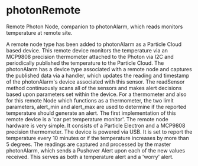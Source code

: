 # photonRemote
Remote Photon Node, companion to photonAlarm, which reads monitors temperature at remote site.

A remote node type has been added to photonAlarm as a Particle Cloud based device.  This remote device monitors the temperature via an MCP9808 precision thermometer attached to the Photon via I2C and periodically published the temperature to the Particle Cloud.  The photonAlarm has a device type associated with a remote node and captures the published data via a handler, which updates the reading and timestamp of the  photonAlarm's device associated with this sensor.  The readSensor method continuously scans all of the sensors and makes alert decisions based upon parameters set within the device.  For a thermometer and also for this remote Node which functions as a thermometer, the two limit parameters, alert_min and alert_max are used to determine if the reported temperature should generate an alert.  The first implementation of this remote device is a 'car pet temperature monitor'.  The remote node hardware is very simple.  It consists of a Particle Electron and a MCP9808 precision thermometer.  The device is powered via USB.  It is set to report the temperature every 10 minutes or if the temperature increases by more than 5 degrees.  The readings are captured and processed by the master photonAlarm, which sends a Pushover Alert upon each of the new values received.  This serves as both a temperature alert and a 'worry' alert.
